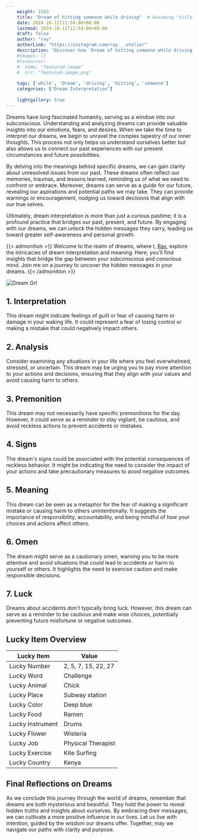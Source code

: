 ```yaml
---
    weight: 1503
    title: "Dream of hitting someone while driving"  # Assuming 'title' column exists
    date: 2024-10-11T11:54:00+08:00
    lastmod: 2024-10-11T11:54:00+08:00
    draft: false
    author: "ray"
    authorLink: "https://instagram.com/ray._.atelier"
    description: "Discover how 'Dream of hitting someone while driving' can interpret your future and uncover its significant meanings in your life."
    #images: []
    #resources:
    #- name: "featured-image"
    #  src: "featured-image.png"
    
    tags: ['while', 'Dream', 'driving', 'hitting', 'someone']
    categories: ["Dream Interpretation"]
    
    lightgallery: true
---
```

    
Dreams have long fascinated humanity, serving as a window into our subconscious. Understanding and analyzing dreams can provide valuable insights into our emotions, fears, and desires. When we take the time to interpret our dreams, we begin to unravel the complex tapestry of our inner thoughts. This process not only helps us understand ourselves better but also allows us to connect our past experiences with our present circumstances and future possibilities.

By delving into the meanings behind specific dreams, we can gain clarity about unresolved issues from our past. These dreams often reflect our memories, traumas, and lessons learned, reminding us of what we need to confront or embrace. Moreover, dreams can serve as a guide for our future, revealing our aspirations and potential paths we may take. They can provide warnings or encouragement, nudging us toward decisions that align with our true selves.

Ultimately, dream interpretation is more than just a curious pastime; it is a profound practice that bridges our past, present, and future. By engaging with our dreams, we can unlock the hidden messages they carry, leading us toward greater self-awareness and personal growth.

{{< admonition >}}
Welcome to the realm of dreams, where I, [Ray](https://instagram.com/ray._.atelier), explore the intricacies of dream interpretation and meaning. Here, you’ll find insights that bridge the gap between your subconscious and conscious mind. Join me on a journey to uncover the hidden messages in your dreams.
{{< /admonition >}}

![Dream Grl](https://cdn.pixabay.com/photo/2017/11/02/03/35/gothic-2910057_1280.jpg "Dream Grl")

## 1. Interpretation
 This dream might indicate feelings of guilt or fear of causing harm or damage in your waking life. It could represent a fear of losing control or making a mistake that could negatively impact others.

## 2. Analysis
 Consider examining any situations in your life where you feel overwhelmed, stressed, or uncertain. This dream may be urging you to pay more attention to your actions and decisions, ensuring that they align with your values and avoid causing harm to others.

## 3. Premonition
 This dream may not necessarily have specific premonitions for the day. However, it could serve as a reminder to stay vigilant, be cautious, and avoid reckless actions to prevent accidents or mistakes.

## 4. Signs
 The dream's signs could be associated with the potential consequences of reckless behavior. It might be indicating the need to consider the impact of your actions and take precautionary measures to avoid negative outcomes.

## 5. Meaning
 This dream can be seen as a metaphor for the fear of making a significant mistake or causing harm to others unintentionally. It suggests the importance of responsibility, accountability, and being mindful of how your choices and actions affect others.

## 6. Omen
 The dream might serve as a cautionary omen, warning you to be more attentive and avoid situations that could lead to accidents or harm to yourself or others. It highlights the need to exercise caution and make responsible decisions.

## 7. Luck
 Dreams about accidents don't typically bring luck. However, this dream can serve as a reminder to be cautious and make wise choices, potentially preventing future misfortune or negative outcomes.

## Lucky Item Overview
| Lucky Item          | Value              |
|---------------|--------------------|
| Lucky Number        | 2, 5, 7, 15, 22, 27  |
| Lucky Word          | Challenge |
| Lucky Animal        | Chick |
| Lucky Place         | Subway station     |
| Lucky Color         | Deep blue     |
| Lucky Food          | Ramen      |
| Lucky Instrument    | Drums |
| Lucky Flower        | Wisteria    |
| Lucky Job           | Physical Therapist       |
| Lucky Exercise      | Kite Surfing  |
| Lucky Country       | Kenya    |


##  Final Reflections on Dreams

As we conclude this journey through the world of dreams, remember that dreams are both mysterious and beautiful. They hold the power to reveal hidden truths and insights about ourselves. By embracing their messages, we can cultivate a more positive influence in our lives. Let us live with intention, guided by the wisdom our dreams offer. Together, may we navigate our paths with clarity and purpose.

